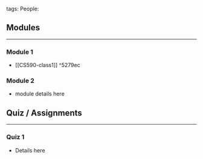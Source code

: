 tags: 
People:

## Modules
--- 
### Module 1
- [[CS590-class1]] ^5279ec
### Module 2
- module details here


## Quiz / Assignments
---
### Quiz 1
- Details here